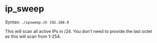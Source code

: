 # ip_sweep

Syntax: `./ipsweep.sh 192.168.0` 

This will scan all active IPs in /24. You don't need to provide the last octet as this will scan from 1-254.
